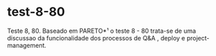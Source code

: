 # test-8-80
Teste 8, 80. Baseado em PARETO*¹ o teste 8 - 80 trata-se de uma discussao da funcionalidade dos processos de Q&amp;A , deploy e project-management.              
